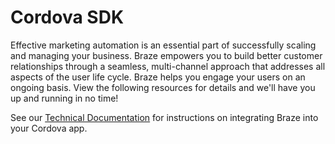<!--- ![Braze Logo](https://github.com/Appboy/appboy-cordova-sdk/blob/master/braze-logo.png) -->


# Cordova SDK

Effective marketing automation is an essential part of successfully scaling and managing your business. Braze empowers you to build better customer relationships through a seamless, multi-channel approach that addresses all aspects of the user life cycle. Braze helps you engage your users on an ongoing basis. View the following resources for details and we'll have you up and running in no time!

See our [Technical Documentation](http://documentation.braze.com "Braze Technical Documentation") for instructions on integrating Braze into your Cordova app.

